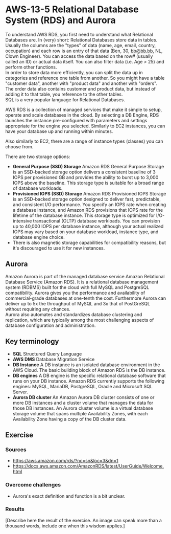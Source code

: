 # AWS-13-5 Relational Database System (RDS) and Aurora
To understand AWS RDS, you first need to understand what Relational Databases are. In (very) short: Relational Databases store data in tables. Usually the columns are the "types" of data (name, age, email, country, occupation) and each row is an entry of that data (Ben, 30, bb@bb.bb, NL, Clown Engineer). You can access the data based on the row# (usually called an ID) or actual data itself. You can also filter data (i.e. Age > 25) and perform other functions.  
In order to store data more efficiently, you can split the data up in categories and reference one table from another. So you might have a table "customer data", another with "product data" and another with "orders". The order data also contains customer and product data, but instead of adding it to that table, you reference to the other tables.  
SQL is a very popular language for Relational Databases.  
  
AWS RDS is a collection of managed services that make it simple to setup, operate and scale databases in the cloud. By selecting a DB Engine, RDS launches the instance pre-configured with parameters and settings appropriate for the engine you selected. Similarly to EC2 instances, you can have your database up and running within minutes.  
  
Also similarly to EC2, there are a range of instance types (classes) you can choose from.

There are two storage options:
- **General Purpose (SSD) Storage** Amazon RDS General Purpose Storage is an SSD-backed storage option delivers a consistent baseline of 3 IOPS per provisioned GB and provides the ability to burst up to 3,000 IOPS above the baseline. This storage type is suitable for a broad range of database workloads.
- **Provisioned IOPS (SSD) Storage** Amazon RDS Provisioned IOPS Storage is an SSD-backed storage option designed to deliver fast, predictable, and consistent I/O performance. You specify an IOPS rate when creating a database instance, and Amazon RDS provisions that IOPS rate for the lifetime of the database instance. This storage type is optimized for I/O-intensive transactional (OLTP) database workloads. You can provision up to 40,000 IOPS per database instance, although your actual realized IOPS may vary based on your database workload, instance type, and database engine choice.
- There is also magnetic storage capabilities for compatibility reasons, but it's discouraged to use it for new instances.

## Aurora
Amazon Aurora is part of the managed database service Amazon Relational Database Service (Amazon RDS). It is a relational database management system (RDBMS) built for the cloud with full MySQL and PostgreSQL compatibility. Aurora gives you the performance and availability of commercial-grade databases at one-tenth the cost. Furthermore Aurora can deliver up to 5x the throughput of MySQL and 3x that of PostGreSQL without requiring any chances.  
Aurora also automates and standardizes database clustering and replication, which are typically among the most challenging aspects of database configuration and administration.


## Key terminology
- **SQL** Structured Query Language
- **AWS DMS** Database Migration Service
- **DB Instance** A DB instance is an isolated database environment in the AWS Cloud. The basic building block of Amazon RDS is the DB instance.
- **DB engines** A DB engine is the specific relational database software that runs on your DB instance. Amazon RDS currently supports the following engines: MySQL, MariaDB, PostgreSQL, Oracle and Microsoft SQL Server.
- **Aurora DB cluster** An Amazon Aurora DB cluster consists of one or more DB instances and a cluster volume that manages the data for those DB instances. An Aurora cluster volume is a virtual database storage volume that spans multiple Availability Zones, with each Availability Zone having a copy of the DB cluster data.
  

## Exercise
### Sources
- https://aws.amazon.com/rds/?nc=sn&loc=3&dn=1
- https://docs.aws.amazon.com/AmazonRDS/latest/UserGuide/Welcome.html

### Overcome challenges
- Aurora's exact definition and function is a bit unclear.

### Results
[Describe here the result of the exercise. An image can speak more than a thousand words, include one when this wisdom applies.]
